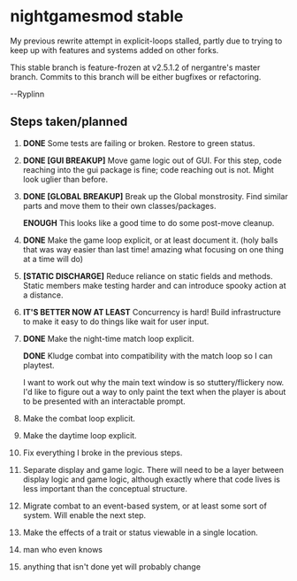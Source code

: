 # nightgamesmod stable

My previous rewrite attempt in explicit-loops stalled, partly due to trying to keep up with features and systems added on other forks.

This stable branch is feature-frozen at v2.5.1.2 of nergantre's master branch. Commits to this branch will be either bugfixes or refactoring.

--Ryplinn

## Steps taken/planned

1. **DONE** Some tests are failing or broken. Restore to green status.

1. **DONE [GUI BREAKUP]** Move game logic out of GUI. For this step, code reaching into the gui package is fine; code reaching out is not. Might look uglier than before.

1. **DONE [GLOBAL BREAKUP]** Break up the Global monstrosity. Find similar parts and move them to their own classes/packages.

   **ENOUGH** This looks like a good time to do some post-move cleanup.

1. **DONE** Make the game loop explicit, or at least document it. (holy balls that was way easier than last time!
    amazing what focusing on one thing at a time will do)

1. **[STATIC DISCHARGE]** Reduce reliance on static fields and methods. Static members make testing harder and can
    introduce spooky action at a distance.

1. **IT'S BETTER NOW AT LEAST** Concurrency is hard! Build infrastructure to make it easy to do things like wait for user input.

1. **DONE** Make the night-time match loop explicit.

   **DONE** Kludge combat into compatibility with the match loop so I can playtest.

   I want to work out why the main text window is so stuttery/flickery now. I'd like to figure out a way to only paint
   the text when the player is about to be presented with an interactable prompt.

1. Make the combat loop explicit.

1. Make the daytime loop explicit.

1. Fix everything I broke in the previous steps.

1. Separate display and game logic. There will need to be a layer between display logic and game logic, although exactly where that code lives is less important than the conceptual structure.

1. Migrate combat to an event-based system, or at least some sort of system. Will enable the next step.

1. Make the effects of a trait or status viewable in a single location.

1. man who even knows

1. anything that isn't done yet will probably change
